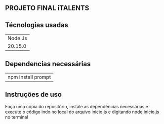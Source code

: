 ## PROJETO FINAL iTALENTS

<h2>Técnologias usadas</h2>
<table>
   <tr> 
     <td>Node Js</td>
   </tr>
   <tr>
     <td>20.15.0</td>
   </tr>
 </table>
<h2>Dependencias necessárias</h2>
<table>
  <tr>
    <td>npm install prompt</td>
  </tr>
</table>
<h2>Instruções de uso</h2>
<p>Faça uma cópia do repositório, instale as dependências necessárias e execute o código indo no local do arquivo inicio.js e digitando node inicio.js no terminal</p>

